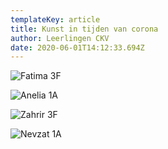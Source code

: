```yaml
---
templateKey: article
title: Kunst in tijden van corona
author: Leerlingen CKV
date: 2020-06-01T14:12:33.694Z
---
```

![Fatima 3F](/img/278cd54c-c7da-4cee-b56e-c3f6c239b8c6.jpg)

![Anelia 1A](/img/dc1d8ae8-594a-4fa9-9348-04521b566dd0.jpg)

![Zahrir 3F](/img/b648c2ce-7ceb-498b-801a-79d7b791f533.jpg)

![Nevzat 1A](/img/012de8f2-0ea2-4fcc-ac28-d7f76c43279a.jpg)